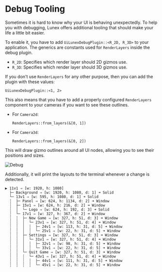 # Debug Tooling

Sometimes it is hard to know why your UI is behaving unexpectedly.
To help you with debugging, Lunex offers additional tooling that should make your life a little bit easier.

To enable it, you have to add `UiLunexDebugPlugin::<R_2D, R_3D>` to your application.
The generics are constants used for `RenderLayers` inside the debug plugin.

- `R_2D`: Specifies which render layer should 2D gizmos use.
- `R_3D`: Specifies which render layer should 3D gizmos use.

If you don't use `RenderLayers` for any other purpose, then you can add the plugin with these values:

```rust, noplayground
UiLunexDebugPlugin::<1, 2>
```

This also means that you have to add a properly configured `RenderLayers` component to your cameras
if you want to see these outlines.

- For `Camera2d`:

    ```rust, noplayground
    RenderLayers::from_layers(&[0, 1])
    ```

- For `Camera3d`:

    ```rust, noplayground
    RenderLayers::from_layers(&[0, 2])
    ```

This will draw gizmo outlines around all UI nodes, allowing you to see their positions and sizes.

![Debug](../assets/debug1.png)

Additionally, it will print the layouts to the terminal whenever a change is detected.

```rust, noplayground
▶ 11v1 ⇒ [w: 1920, h: 1080]
  ├─ Background ⇒ [w: 1920, h: 1080, d: 1] ➜ Solid
  └─ 13v1 ⇒ [w: 595, h: 1080, d: 1] ➜ Solid
  ┆  ├─ Panel ⇒ [w: 624, h: 1134, d: 2] ➜ Window
  ┆  ├─ 15v1 ⇒ [w: 624, h: 216, d: 2] ➜ Window
  ┆  │  └─ Logo ⇒ [w: 624, h: 192, d: 3] ➜ Solid
  ┆  └─ 17v1 ⇒ [w: 327, h: 367, d: 2] ➜ Window
  ┆  ┆  ├─ New Game ⇒ [w: 327, h: 51, d: 3] ➜ Window
  ┆  ┆  │  └─ 23v1 ⇒ [w: 327, h: 51, d: 4] ➜ Window
  ┆  ┆  │  ┆  ├─ 24v1 ⇒ [w: 113, h: 31, d: 5] ➜ Window
  ┆  ┆  │  ┆  └─ 25v1 ⇒ [w: 22, h: 31, d: 5] ➜ Window
  ┆  ┆  ├─ Settings ⇒ [w: 327, h: 51, d: 3] ➜ Window
  ┆  ┆  │  └─ 31v1 ⇒ [w: 327, h: 51, d: 4] ➜ Window
  ┆  ┆  │  ┆  ├─ 32v1 ⇒ [w: 98, h: 31, d: 5] ➜ Window
  ┆  ┆  │  ┆  └─ 33v1 ⇒ [w: 22, h: 31, d: 5] ➜ Window
  ┆  ┆  └─ Quit Game ⇒ [w: 327, h: 51, d: 3] ➜ Window
  ┆  ┆  ┆  └─ 43v1 ⇒ [w: 327, h: 51, d: 4] ➜ Window
  ┆  ┆  ┆  ┆  ├─ 44v1 ⇒ [w: 111, h: 31, d: 5] ➜ Window
  ┆  ┆  ┆  ┆  └─ 45v1 ⇒ [w: 22, h: 31, d: 5] ➜ Window
```
